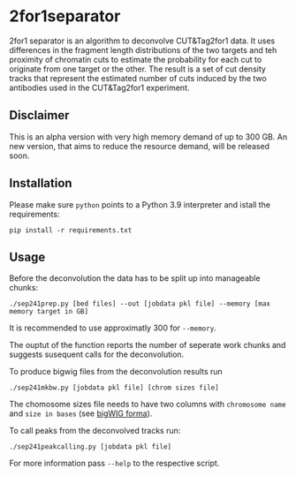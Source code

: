 # 2for1separator

2for1 separator is an algorithm to deconvolve CUT&Tag2for1 data. It uses differences in the fragment length distributions of the two targets and teh proximity of chromatin
cuts to estimate the probability for each cut to originate from one
target or the other. The result is a set of cut density tracks
that represent the estimated number of cuts induced by the two
antibodies used in the CUT&Tag2for1 experiment.

## Disclaimer

This is an alpha version with very high memory demand of up to
300 GB. An new version, that aims to reduce the resource demand,
will be released soon.

## Installation

Please make sure `python` points to a Python 3.9 interpreter
and istall the requirements:
```
pip install -r requirements.txt
```

## Usage

Before the deconvolution the data has to be split up into manageable chunks:
```
./sep241prep.py [bed files] --out [jobdata pkl file] --memory [max memory target in GB]
```
It is recommended to use approximatly 300 for `--memory`.

The ouptut of the function reports the number of seperate work chunks
and suggests susequent calls for the deconvolution.

To produce bigwig files from the deconvolution results run
```
./sep241mkbw.py [jobdata pkl file] [chrom sizes file]
```
The chomosome sizes file needs to have two columns with `chromosome name` and
`size in bases`
(see [bigWIG forma](https://genome.ucsc.edu/goldenPath/help/bigWig.html)).

To call peaks from the deconvolved tracks run:
```
./sep241peakcalling.py [jobdata pkl file]
```

For more information pass `--help` to the respective script.
